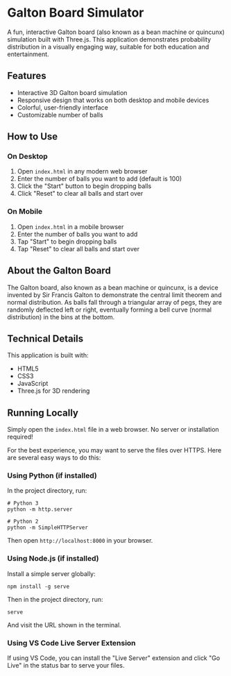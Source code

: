 # Galton Board Simulator

A fun, interactive Galton board (also known as a bean machine or quincunx) simulation built with Three.js. This application demonstrates probability distribution in a visually engaging way, suitable for both education and entertainment.

## Features

- Interactive 3D Galton board simulation
- Responsive design that works on both desktop and mobile devices
- Colorful, user-friendly interface
- Customizable number of balls

## How to Use

### On Desktop

1. Open `index.html` in any modern web browser
2. Enter the number of balls you want to add (default is 100)
3. Click the "Start" button to begin dropping balls
4. Click "Reset" to clear all balls and start over

### On Mobile

1. Open `index.html` in a mobile browser
2. Enter the number of balls you want to add
3. Tap "Start" to begin dropping balls
4. Tap "Reset" to clear all balls and start over

## About the Galton Board

The Galton board, also known as a bean machine or quincunx, is a device invented by Sir Francis Galton to demonstrate the central limit theorem and normal distribution. As balls fall through a triangular array of pegs, they are randomly deflected left or right, eventually forming a bell curve (normal distribution) in the bins at the bottom.

## Technical Details

This application is built with:

- HTML5
- CSS3
- JavaScript
- Three.js for 3D rendering

## Running Locally

Simply open the `index.html` file in a web browser. No server or installation required!

For the best experience, you may want to serve the files over HTTPS. Here are several easy ways to do this:

### Using Python (if installed)

In the project directory, run:

```
# Python 3
python -m http.server

# Python 2
python -m SimpleHTTPServer
```

Then open `http://localhost:8000` in your browser.

### Using Node.js (if installed)

Install a simple server globally:

```
npm install -g serve
```

Then in the project directory, run:

```
serve
```

And visit the URL shown in the terminal.

### Using VS Code Live Server Extension

If using VS Code, you can install the "Live Server" extension and click "Go Live" in the status bar to serve your files. 